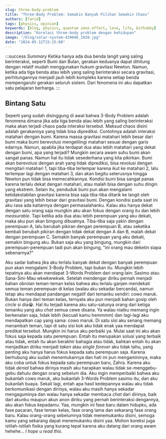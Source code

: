 ```yaml
---
slug: three-body-problem
title: "Three-Body Problem: Semakin Banyak Pilihan Semakin Chaos"
authors: [farid]
tags: [physics, opinion]
keywords: [blog, physics, quantum zeno effect, love, life, bithubby]
description: "Korelasi three-body problem dengan kehidupan"
image: "/blog/solar-system-439046_1920.jpg"
date: "2024-05-12T15:15:00"
---
```


:::success _Summary_
Ketika hanya ada dua benda langit yang saling berinteraksi, seperti Bumi dan Bulan, gerakan keduanya dapat dihitung dengan relatif mudah menggunakan hukum gravitasi Newton. Namun, ketika ada tiga benda atau lebih yang saling berinteraksi secara gravitasi, perhitungannya menjadi jauh lebih kompleks karena setiap benda mempengaruhi gerakan seluruh sistem. Dari fenomena ini aku dapatkan satu pelajaran berharga.
:::

<!-- truncate -->

## Bintang Satu

Seperti yang sudah disinggung di awal bahwa 3-Body Problem adalah fenomena dimana jika ada tiga benda atau lebih yang saling berinteraksi maka akan terjadi chaos pada interaksi tersebut. Maksud chaos disini adalah gerakannya yang tidak bisa diprediksi. Contohnya adalah interaksi matahari dengan bumi. Karena massa gravitasi matahari lebih besar dari bumi maka bumi berevolusi mengelilingi matahari sesuai dengan garis edarnya. Namun, apabila jika terdapat dua atau lebih matahari yang dekat dengan bumi, apa yang terjadi? Mungkin secara awam suhu bumi akan sangat panas. Namun hal itu tidak sesederhana yang kita pikirkan. Bumi akan berevolusi dengan arah yang tidak diprediksi, bisa revolusi dengan mengitari matahari 1, tapi tiba-tiba terlempar karena ikut ke matahari 2, lalu terlempar lagi dengan matahari 3, dan akan begitu seterusnya hingga Newton pun tidak bisa memecahkannya. Kondisi bumi bisa sangat panas karena terlalu dekat dengan matahari, atau malah bisa dengan suhu dingin yang ekstrem. Selain itu, penduduk bumi pun akan mengalami ketidakstabilan gravitasi karena bisa saja tiba-tiba ditarik ke langit oleh gravitasi yang lebih besar dari gravitasi bumi. Dengan kondisi pada saat ini aku rasa ada kaitannya dengan permasalahanku. Kalau aku hanya dekat dengan satu orang saja mungkin aku akan fokus dengan orang itu dan lebih _measurable_. Tapi ketika ada dua atau lebih perempuan yang aku dekati, maka aku pun akan bingung dibuatnya. Tiba-tiba saja yakin dengan perempuan A, lalu berubah pikiran dengan perempuan B, atau seketika kembali berubah pikiran dengan tidak dekat dengan A dan B, malah dekat dengan perempuan C. Semakin banyak perempuan yang aku dekati, semakin bingung aku. Bukan saja aku yang bingung, mungkin dari perempuan-perempuan tadi pun akan bingung, "ini orang mau deketin siapa sebenarnya?"

Aku sadar bahwa jika aku terlalu banyak dekat dengan banyak perempuan pun akan mengalami 3-Body Problem, tapi bukan itu. Mungkin lebih tepatnya aku akan mendapat 3-Words Problem dari orang lain: Sasimo atau Sana-Sini-Mau wkwkwwkwk. Setelah mendengar diriku pernah menjadi bahan obrolan teman-teman kelas bahwa aku terlalu ganjen mendekati semua teman perempuan di kelas (walau aku sekadar bercanda), namun tetap aku mendapat pandangan negatif dari temanku sendiri: cowo maruk. Bukan hanya dari teman kelas, ternyata aku pun menjadi bahan gosip oleh _circle_ si dia😭. Hal itu terjadi karena aku satu-satunya orang dari ketiga temanku yang aku _chat_ semua cewe disana. Ya walau niatku memang ingin berkenalan saja, tidak lebih (kecuali kamu hemmmm) dan lagi-lagi aku mendapatkan cap yang sama: cowo maruk. Di satu sisi aku senang memang menambah teman, tapi di satu sisi kok aku tidak enak yaa mendapat predikat tersebut. Mungkin ini harus aku perbaiki ya. Mulai saat ini aku akan fokus saja kepada satu perempuan. Entah itu merupakan solusi yang terbaik atau tidak, entah itu akan berakhir bahagia atau tidak, bahkan entah itu akan menjadikan diriku menjadi _taken_ atau _single forever_ aku tidak tahu, yang penting aku hanya harus fokus kepada satu perempuan saja. Karena berhubung aku sudah menentukannya dan hati ini pun mengamininya, maka aku coba untuk fokus kepada satu perempuan baru, Zahra. Karena aku tidak _denial_ bahwa dirinya masih aku harapkan walau tidak se-menggebu-gebu dahulu dengan orang sebelum dia. Aku ingin memperbaiki bahwa aku bukanlah cowo maruk, aku bukanlah 3-Words Problem sasimo itu, dan aku bukanlah buaya. Sekali lagi, entah apa hasil kedepannya walau aku tidak berkomunikasi dengan dirinya, walau aku masih hanya sekadar mengaguminya dan walau hanya sekadar membaca _chat_ dari dirinya, baik dari akunku maupun akun anon diriku yang pernah berinteraksi dengannya, aku akan fokus kepadamu. Yaa, mungkin ini fase baru dalam hidupku, ada fase pacaran, fase teman kelas, fase orang lama dan sekarang fase orang baru. Kalau orang-orang sebelumnya tidak menemukanku disini, semoga kamu yang sekarang dapat menemukanku disini yaa. Mohon koreksi juga istilah-istilah fisika yang kurang tepat karena aku datang dari orang awam hehehe... _I hope u read this_.
